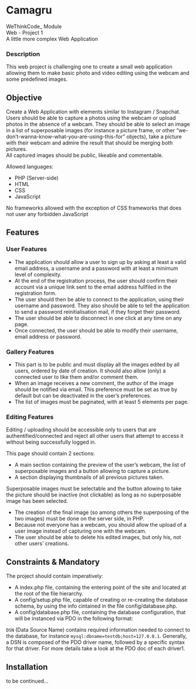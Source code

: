 # **Camagru**

WeThinkCode\_ Module  
Web - Project 1  
A little more complex Web Application

### **Description**

This web project is challenging one to create a small web application allowing them to make basic photo and video editing using the webcam and some predefined images.

## **Objective**

Create a Web Application with elements similar to Instagram / Snapchat. Users should be able to capture a photos using the webcam or upload photos in the absence of a webcam. They should be able to select an image in a list of superposable images (for instance a picture frame, or other “we-don’t-wanna-know-what-you-are-using-this-for” objects), take a picture with their webcam and admire the result that should be merging both pictures.  
All captured images should be public, likeable and commentable.

Allowed languages:

- PHP (Server-side)
- HTML
- CSS
- JavaScript

No frameworks allowed with the exception of CSS frameworks that does not user any forbidden JavaScript

## **Features**

### **User Features**

- The application should allow a user to sign up by asking at least a valid email address, a username and a password with at least a minimum level of complexity.
- At the end of the registration process, the user should confirm their account via a unique link sent to the email address fullfiled in the registration form.
- The user should then be able to connect to the application, using their username and password. They also should be able to tell the application to send a password reinitialisation mail, if they forget their password.
- The user should be able to disconnect in one click at any time on any page.
- Once connected, the user should be able to modify their username, email address or password.

### **Gallery Features**

- This part is to be public and must display all the images edited by all users, ordered by date of creation. It should also allow (only) a connected user to like them and/or comment them.
- When an image receives a new comment, the author of the image should be notified via email. This preference must be set as true by default but can be deactivated in the user’s preferences.
- The list of images must be paginated, with at least 5 elements per page.

### **Editing Features**

Editing / uploading should be accessible only to users that are authentified/connected and reject all other users that attempt to access it without being successfully logged in.

This page should contain 2 sections:

- A main section containing the preview of the user’s webcam, the list of superposable images and a button allowing to capture a picture.
- A section displaying thumbnails of all previous pictures taken.

Superposable images must be selectable and the button allowing to take the picture should be inactive (not clickable) as long as no superposable image has been selected.

- The creation of the final image (so among others the superposing of the two images) must be done on the server side, in PHP.
- Because not everyone has a webcam, you should allow the upload of a user image instead of capturing one with the webcam.
- The user should be able to delete his edited images, but only his, not other users’ creations.

## **Constraints & Mandatory**

The project should contain imperatively:

- A index.php file, containing the entering point of the site and located at the root of the file hierarchy.
- A config/setup.php file, capable of creating or re-creating the database schema, by using the info cintained in the file config/database.php.
- A config/database.php file, containing the database configuration, that will be instanced via PDO in the following format:

`DSN` (Data Source Name) contains required information needed to connect to the database, for instance `mysql:dbname=testdb;host=127.0.0.1`. Generally, a DSN is composed of the PDO driver name, followed by a specific syntax for that driver. For more details take a look at the PDO doc of each driver1.

## Installation

to be continued...
